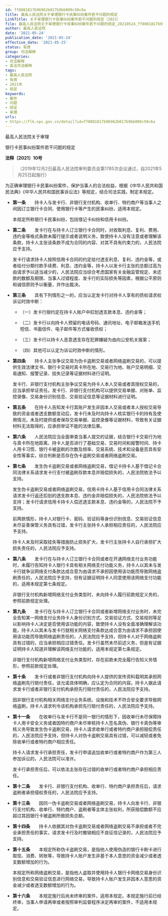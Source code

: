 ```yaml
---
id: ff8081817b96962b017b9bb009c50c6a
title: 最高人民法院关于审理银行卡民事纠纷案件若干问题的规定
LinkTitle: 关于审理银行卡民事纠纷案件若干问题的规定（2021）
file: 最高人民法院关于审理银行卡民事纠纷案件若干问题的规定_20210524_ff8081817b96962b017b9bb009c50c6a.docx
author: 最高人民法院
date: '2021-05-24'
publication_date: '2021-05-24'
effective_date: '2021-05-25'
status: 有效
group: 司法解释
categories:
- 司法解释
- 高法司法解释
tags:
- 最高人民法院
- 有效
- 2021年
- 规定
keywords:
- 案件
- 问题
- 规定
- 审理
urls:
- https://flk.npc.gov.cn/detail?id=ff8081817b96962b017b9bb009c50c6a
---
```


最高人民法院关于审理

银行卡民事纠纷案件若干问题的规定

**法释〔2021〕10号**

> （2019年12月2日最高人民法院审判委员会第1785次会议通过，自2021年5月25日起施行）

为正确审理银行卡民事纠纷案件，保护当事人的合法权益，根据《中华人民共和国民法典》《中华人民共和国民事诉讼法》等规定，结合司法实践，制定本规定。

- **第一条**　　持卡人与发卡行、非银行支付机构、收单行、特约商户等当事人之间因订立银行卡合同、使用银行卡等产生的民事纠纷，适用本规定。

  本规定所称银行卡民事纠纷，包括借记卡纠纷和信用卡纠纷。

- **第二条**　　发卡行在与持卡人订立银行卡合同时，对收取利息、复利、费用、违约金等格式条款未履行提示或者说明义务，致使持卡人没有注意或者理解该条款，持卡人主张该条款不成为合同的内容、对其不具有约束力的，人民法院应予支持。

  发卡行请求持卡人按照信用卡合同的约定给付透支利息、复利、违约金等，或者给付分期付款手续费、利息、违约金等，持卡人以发卡行主张的总额过高为由请求予以适当减少的，人民法院应当综合考虑国家有关金融监管规定、未还款的数额及期限、当事人过错程度、发卡行的实际损失等因素，根据公平原则和诚信原则予以衡量，并作出裁决。

- **第三条**　　具有下列情形之一的，应当认定发卡行对持卡人享有的债权请求权诉讼时效中断：

  - （一）发卡行按约定在持卡人账户中扣划透支款本息、违约金等；

  - （二）发卡行以向持卡人预留的电话号码、通讯地址、电子邮箱发送手机短信、书面信件、电子邮件等方式催收债权；

  - （三）发卡行以持卡人恶意透支存在犯罪嫌疑为由向公安机关报案；

  - （四）其他可以认定为诉讼时效中断的情形。

- **第四条**　　持卡人主张争议交易为伪卡盗刷交易或者网络盗刷交易的，可以提供生效法律文书、银行卡交易时真卡所在地、交易行为地、账户交易明细、交易通知、报警记录、挂失记录等证据材料进行证明。

  发卡行、非银行支付机构主张争议交易为持卡人本人交易或者其授权交易的，应当承担举证责任。发卡行、非银行支付机构可以提供交易单据、对账单、监控录像、交易身份识别信息、交易验证信息等证据材料进行证明。

- **第五条**　　在持卡人告知发卡行其账户发生非因本人交易或者本人授权交易导致的资金或者透支数额变动后，发卡行未及时向持卡人核实银行卡的持有及使用情况，未及时提供或者保存交易单据、监控录像等证据材料，导致有关证据材料无法取得的，应承担举证不能的法律后果。

- **第六条**　　人民法院应当全面审查当事人提交的证据，结合银行卡交易行为地与真卡所在地距离、持卡人是否进行了基础交易、交易时间和报警时间、持卡人用卡习惯、银行卡被盗刷的次数及频率、交易系统、技术和设备是否具有安全性等事实，综合判断是否存在伪卡盗刷交易或者网络盗刷交易。

- **第七条**　　发生伪卡盗刷交易或者网络盗刷交易，借记卡持卡人基于借记卡合同法律关系请求发卡行支付被盗刷存款本息并赔偿损失的，人民法院依法予以支持。

  发生伪卡盗刷交易或者网络盗刷交易，信用卡持卡人基于信用卡合同法律关系请求发卡行返还扣划的透支款本息、违约金并赔偿损失的，人民法院依法予以支持；发卡行请求信用卡持卡人偿还透支款本息、违约金等的，人民法院不予支持。

  前两款情形，持卡人对银行卡、密码、验证码等身份识别信息、交易验证信息未尽妥善保管义务具有过错，发卡行主张持卡人承担相应责任的，人民法院应予支持。

  持卡人未及时采取挂失等措施防止损失扩大，发卡行主张持卡人自行承担扩大损失责任的，人民法院应予支持。

- **第八条**　　发卡行在与持卡人订立银行卡合同或者在开通网络支付业务功能时，未履行告知持卡人银行卡具有相关网络支付功能义务，持卡人以其未与发卡行就争议网络支付条款达成合意为由请求不承担因使用该功能而导致网络盗刷责任的，人民法院应予支持，但有证据证明持卡人同意使用该网络支付功能的，适用本规定第七条规定。

  非银行支付机构新增网络支付业务类型时，未向持卡人履行前款规定义务的，参照前款规定处理。

- **第九条**　　发卡行在与持卡人订立银行卡合同或者新增网络支付业务时，未完全告知某一网络支付业务持卡人身份识别方式、交易验证方式、交易规则等足以影响持卡人决定是否使用该功能的内容，致使持卡人没有全面准确理解该功能，持卡人以其未与发卡行就相关网络支付条款达成合意为由请求不承担因使用该功能而导致网络盗刷责任的，人民法院应予支持，但持卡人对于网络盗刷具有过错的，应当承担相应过错责任。发卡行虽然未尽前述义务，但是有证据证明持卡人知道并理解该网络支付功能的，适用本规定第七条规定。

  非银行支付机构新增网络支付业务类型时，存在前款未完全履行告知义务情形，参照前款规定处理。

- **第十条**　　发卡行或者非银行支付机构向持卡人提供的宣传资料载明其承担网络盗刷先行赔付责任，该允诺具体明确，应认定为合同的内容。持卡人据此请求发卡行或者非银行支付机构承担先行赔付责任的，人民法院应予支持。

  因非银行支付机构相关网络支付业务系统、设施和技术不符合安全要求导致网络盗刷，持卡人请求判令该机构承担先行赔付责任的，人民法院应予支持。

- **第十一条**　　在收单行与发卡行不是同一银行的情形下，因收单行未尽保障持卡人用卡安全义务或者因特约商户未尽审核持卡人签名真伪、银行卡真伪等审核义务导致发生伪卡盗刷交易，持卡人请求收单行或者特约商户承担赔偿责任的，人民法院应予支持，但持卡人对伪卡盗刷交易具有过错，可以减轻或者免除收单行或者特约商户相应责任。

  持卡人请求发卡行承担责任，发卡行申请追加收单行或者特约商户作为第三人参加诉讼的，人民法院可以准许。

  发卡行承担责任后，可以依法主张存在过错的收单行或者特约商户承担相应责任。

- **第十二条**　　发卡行、非银行支付机构、收单行、特约商户承担责任后，请求盗刷者承担侵权责任的，人民法院应予支持。

- **第十三条**　　因同一伪卡盗刷交易或者网络盗刷交易，持卡人向发卡行、非银行支付机构、收单行、特约商户、盗刷者等主体主张权利，所获赔偿数额不应超过其因银行卡被盗刷所致损失总额。

- **第十四条**　　持卡人依据其对伪卡盗刷交易或者网络盗刷交易不承担或者不完全承担责任的事实，请求发卡行及时撤销相应不良征信记录的，人民法院应予支持。

- **第十五条**　　本规定所称伪卡盗刷交易，是指他人使用伪造的银行卡刷卡进行取现、消费、转账等，导致持卡人账户发生非基于本人意思的资金减少或者透支数额增加的行为。

  本规定所称网络盗刷交易，是指他人盗取并使用持卡人银行卡网络交易身份识别信息和交易验证信息进行网络交易，导致持卡人账户发生非因本人意思的资金减少或者透支数额增加的行为。

- **第十六条**　　本规定施行后尚未终审的案件，适用本规定。本规定施行前已经终审，当事人申请再审或者按照审判监督程序决定再审的案件，不适用本规定。
